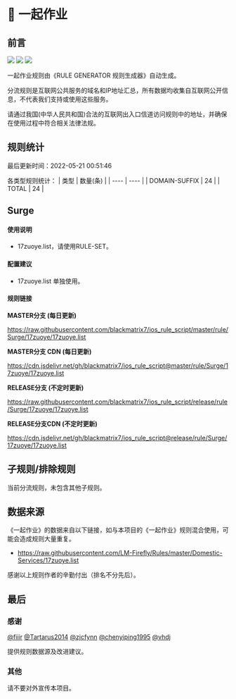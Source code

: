 # 🧸 一起作业

## 前言

![](https://shields.io/badge/-移除重复规则-ff69b4) ![](https://shields.io/badge/-DOMAIN与DOMAIN--SUFFIX合并-green) ![](https://shields.io/badge/-IP--CIDR(6)合并-blueviolet) 

一起作业规则由《RULE GENERATOR 规则生成器》自动生成。

分流规则是互联网公共服务的域名和IP地址汇总，所有数据均收集自互联网公开信息，不代表我们支持或使用这些服务。

请通过我国(中华人民共和国)合法的互联网出入口信道访问规则中的地址，并确保在使用过程中符合相关法律法规。

## 规则统计

最后更新时间：2022-05-21 00:51:46

各类型规则统计：
| 类型 | 数量(条)  | 
| ---- | ----  |
| DOMAIN-SUFFIX | 24  | 
| TOTAL | 24  | 


## Surge 

#### 使用说明
- 17zuoye.list，请使用RULE-SET。

#### 配置建议
- 17zuoye.list 单独使用。

#### 规则链接
**MASTER分支 (每日更新)**

https://raw.githubusercontent.com/blackmatrix7/ios_rule_script/master/rule/Surge/17zuoye/17zuoye.list

**MASTER分支 CDN (每日更新)**

https://cdn.jsdelivr.net/gh/blackmatrix7/ios_rule_script@master/rule/Surge/17zuoye/17zuoye.list

**RELEASE分支 (不定时更新)**

https://raw.githubusercontent.com/blackmatrix7/ios_rule_script/release/rule/Surge/17zuoye/17zuoye.list

**RELEASE分支CDN (不定时更新)**

https://cdn.jsdelivr.net/gh/blackmatrix7/ios_rule_script@release/rule/Surge/17zuoye/17zuoye.list

## 子规则/排除规则


当前分流规则，未包含其他子规则。

## 数据来源

《一起作业》的数据来自以下链接，如与本项目的《一起作业》规则混合使用，可能会造成规则大量重复。

- https://raw.githubusercontent.com/LM-Firefly/Rules/master/Domestic-Services/17zuoye.list


感谢以上规则作者的辛勤付出（排名不分先后）。

## 最后

### 感谢

[@fiiir](https://github.com/fiiir) [@Tartarus2014](https://github.com/Tartarus2014) [@zjcfynn](https://github.com/zjcfynn) [@chenyiping1995](https://github.com/chenyiping1995) [@vhdj](https://github.com/vhdj)

提供规则数据源及改进建议。

### 其他

请不要对外宣传本项目。